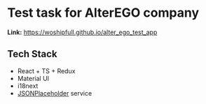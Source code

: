 # Test task for AlterEGO company

**Link:** https://woshipfull.github.io/alter_ego_test_app

## Tech Stack

- React + TS + Redux
- Material UI
- i18next
- [JSONPlaceholder](https://jsonplaceholder.typicode.com) service